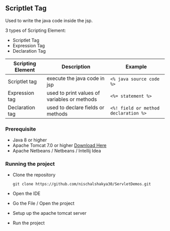 ## Scriptlet Tag 
Used to write the java code inside the jsp.

3 types of Scripting Element: 
* Scriptlet Tag
* Expression Tag
* Declaration Tag

| Scripting Element | Description | Example |
| ----------------- | ----------- | ------- |
| Scriptlet tag     | execute the java code in  jsp | ```<% java source code %>```| 
| Expression tag    | used to print values of variables or methods | ```<%= statement %>```|
| Declaration tag   | used to declare fields or methods | ```<%! field or method declaration %>```| 


### Prerequisite
* Java 8 or higher 
* Apache Tomcat 7.0 or higher [Download Here](https://tomcat.apache.org/download-70.cgi)
* Apache Netbeans / Netbeans / Intellij Idea   


### Running the project 
* Clone the repository 
   
   ``git clone https://github.com/nischalshakya30/ServletDemos.git``

* Open the IDE

* Go the File / Open the project 

* Setup up the apache tomcat server 
  
* Run the project 


